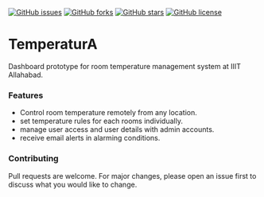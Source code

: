 
[![GitHub issues](https://img.shields.io/github/issues/Evadore/TemperaturA?style=for-the-badge)](https://github.com/Evadore/TemperaturA/issues)
[![GitHub forks](https://img.shields.io/github/forks/Evadore/TemperaturA?style=for-the-badge)](https://github.com/Evadore/TemperaturA/network)
[![GitHub stars](https://img.shields.io/github/stars/Evadore/TemperaturA?style=for-the-badge)](https://github.com/Evadore/TemperaturA/stargazers)
[![GitHub license](https://img.shields.io/github/license/Evadore/TemperaturA?style=for-the-badge)](https://github.com/Evadore/TemperaturA)

# TemperaturA

Dashboard prototype for room temperature management system at IIIT Allahabad.

### Features

- Control room temperature remotely from any location.
- set temperature rules for each rooms individually.
- manage user access and user details with admin accounts.
- receive email alerts in alarming conditions.

### Contributing

Pull requests are welcome. For major changes, please open an issue first to discuss what you would like to change.